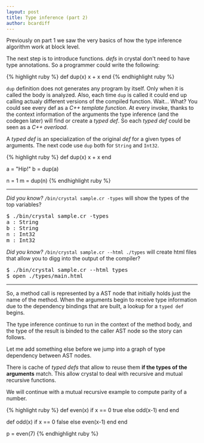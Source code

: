 ```yaml
---
layout: post
title: Type inference (part 2)
author: bcardiff
---
```


Previously on part 1 we saw the very basics of how the type inference algorithm work at block level.

The next step is to introduce functions. _defs_ in crystal don't need to have type annotations. So a programmer could write the following:

{% highlight ruby %}
def dup(x)
  x + x
end
{% endhighlight ruby %}

`dup` definition does not generates any program by itself. Only when it is called the body is analyzed. Also, each time `dup` is called it could end up calling actualy different versions of the compiled function. Wait... What? You could see every def as a _C++ template function_. At every invoke, thanks to the context information of the arguments the type inference (and the codegen later) will find or create a _typed def_. So each _typed def_ could be seen as a _C++ overload_.

A _typed def_ is an specialization of the original _def_ for a given types of arguments. The next code use `dup` both for `String` and `Int32`.

{% highlight ruby %}
def dup(x)
  x + x
end

a = "Hip!"
b = dup(a)

n = 1
m = dup(n)
{% endhighlight ruby %}

<hr>

*Did you know?* `/bin/crystal sample.cr -types` will show the types of the top variables?

<pre>
$ ./bin/crystal sample.cr -types
a : String
b : String
n : Int32
m : Int32
</pre>

*Did you know?* `/bin/crystal sample.cr --html ./types` will create html files that allow you to digg into the output of the compiler?

<pre>
$ ./bin/crystal sample.cr --html types
$ open ./types/main.html
</pre>

<hr>

So, a method call is represented by a AST node that initially holds just the name of the method. When the arguments begin to receive type information due to the dependency bindings that are built, a lookup for a `typed def` begins.

The type inference continue to run in the context of the method body, and the type of the result is binded to the caller AST node so the story can follows.

Let me add something else before we jump into a graph of type dependency between AST nodes.

There is cache of _typed defs_ that allow to reuse them **if the types of the arguments** match. This allow crystal to deal with recursive and mutual recursive functions.

We will continue with a mutual recursive example to compute parity of a number.

{% highlight ruby %}
def even(x)
  if x == 0
    true
  else
    odd(x-1)
  end
end

def odd(x)
  if x == 0
    false
  else
    even(x-1)
  end
end

p = even(7)
{% endhighlight ruby %}


